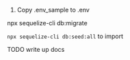1) Copy .env_sample to .env


npx sequelize-cli db:migrate

`npx sequelize-cli db:seed:all` to import

TODO write up docs